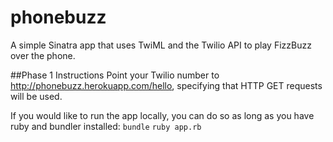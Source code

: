 phonebuzz
=========

A simple Sinatra app that uses TwiML and the Twilio API to play FizzBuzz over the phone.

##Phase 1 Instructions
Point your Twilio number to http://phonebuzz.herokuapp.com/hello, specifying that HTTP GET requests will be used.

If you would like to run the app locally, you can do so as long as you have ruby and bundler installed:
```bundle```
```ruby app.rb```

